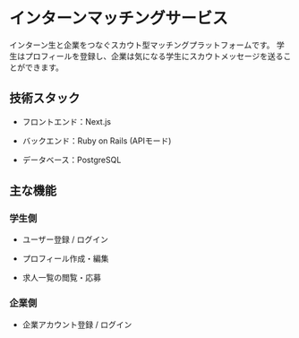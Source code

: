 # インターンマッチングサービス
インターン生と企業をつなぐスカウト型マッチングプラットフォームです。
学生はプロフィールを登録し、企業は気になる学生にスカウトメッセージを送ることができます。

## 技術スタック

- フロントエンド：Next.js

- バックエンド：Ruby on Rails (APIモード)

- データベース：PostgreSQL

## 主な機能

### 学生側
- ユーザー登録 / ログイン

- プロフィール作成・編集

- 求人一覧の閲覧・応募

### 企業側

- 企業アカウント登録 / ログイン



